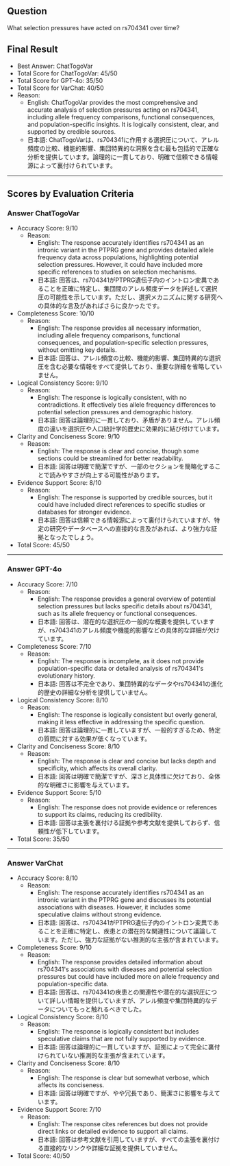 ## Question

What selection pressures have acted on rs704341 over time?

## Final Result

- Best Answer: ChatTogoVar
- Total Score for ChatTogoVar: 45/50
- Total Score for GPT-4o: 35/50
- Total Score for VarChat: 40/50
- Reason:
  - English: ChatTogoVar provides the most comprehensive and accurate analysis of selection pressures acting on rs704341, including allele frequency comparisons, functional consequences, and population-specific insights. It is logically consistent, clear, and supported by credible sources.
  - 日本語: ChatTogoVarは、rs704341に作用する選択圧について、アレル頻度の比較、機能的影響、集団特異的な洞察を含む最も包括的で正確な分析を提供しています。論理的に一貫しており、明確で信頼できる情報源によって裏付けられています。

---

## Scores by Evaluation Criteria

### Answer ChatTogoVar
- Accuracy Score: 9/10
  - Reason: 
    - English: The response accurately identifies rs704341 as an intronic variant in the PTPRG gene and provides detailed allele frequency data across populations, highlighting potential selection pressures. However, it could have included more specific references to studies on selection mechanisms.
    - 日本語: 回答は、rs704341がPTPRG遺伝子内のイントロン変異であることを正確に特定し、集団間のアレル頻度データを詳述して選択圧の可能性を示しています。ただし、選択メカニズムに関する研究への具体的な言及があればさらに良かったです。
- Completeness Score: 10/10
  - Reason: 
    - English: The response provides all necessary information, including allele frequency comparisons, functional consequences, and population-specific selection pressures, without omitting key details.
    - 日本語: 回答は、アレル頻度の比較、機能的影響、集団特異的な選択圧を含む必要な情報をすべて提供しており、重要な詳細を省略していません。
- Logical Consistency Score: 9/10
  - Reason: 
    - English: The response is logically consistent, with no contradictions. It effectively ties allele frequency differences to potential selection pressures and demographic history.
    - 日本語: 回答は論理的に一貫しており、矛盾がありません。アレル頻度の違いを選択圧や人口統計学的歴史に効果的に結び付けています。
- Clarity and Conciseness Score: 9/10
  - Reason: 
    - English: The response is clear and concise, though some sections could be streamlined for better readability.
    - 日本語: 回答は明確で簡潔ですが、一部のセクションを簡略化することで読みやすさが向上する可能性があります。
- Evidence Support Score: 8/10
  - Reason: 
    - English: The response is supported by credible sources, but it could have included direct references to specific studies or databases for stronger evidence.
    - 日本語: 回答は信頼できる情報源によって裏付けられていますが、特定の研究やデータベースへの直接的な言及があれば、より強力な証拠となったでしょう。
- Total Score: 45/50

---

### Answer GPT-4o
- Accuracy Score: 7/10
  - Reason: 
    - English: The response provides a general overview of potential selection pressures but lacks specific details about rs704341, such as its allele frequency or functional consequences.
    - 日本語: 回答は、潜在的な選択圧の一般的な概要を提供していますが、rs704341のアレル頻度や機能的影響などの具体的な詳細が欠けています。
- Completeness Score: 7/10
  - Reason: 
    - English: The response is incomplete, as it does not provide population-specific data or detailed analysis of rs704341's evolutionary history.
    - 日本語: 回答は不完全であり、集団特異的なデータやrs704341の進化的歴史の詳細な分析を提供していません。
- Logical Consistency Score: 8/10
  - Reason: 
    - English: The response is logically consistent but overly general, making it less effective in addressing the specific question.
    - 日本語: 回答は論理的に一貫していますが、一般的すぎるため、特定の質問に対する効果が低くなっています。
- Clarity and Conciseness Score: 8/10
  - Reason: 
    - English: The response is clear and concise but lacks depth and specificity, which affects its overall clarity.
    - 日本語: 回答は明確で簡潔ですが、深さと具体性に欠けており、全体的な明確さに影響を与えています。
- Evidence Support Score: 5/10
  - Reason: 
    - English: The response does not provide evidence or references to support its claims, reducing its credibility.
    - 日本語: 回答は主張を裏付ける証拠や参考文献を提供しておらず、信頼性が低下しています。
- Total Score: 35/50

---

### Answer VarChat
- Accuracy Score: 8/10
  - Reason: 
    - English: The response accurately identifies rs704341 as an intronic variant in the PTPRG gene and discusses its potential associations with diseases. However, it includes some speculative claims without strong evidence.
    - 日本語: 回答は、rs704341がPTPRG遺伝子内のイントロン変異であることを正確に特定し、疾患との潜在的な関連性について議論しています。ただし、強力な証拠がない推測的な主張が含まれています。
- Completeness Score: 9/10
  - Reason: 
    - English: The response provides detailed information about rs704341's associations with diseases and potential selection pressures but could have included more on allele frequency and population-specific data.
    - 日本語: 回答は、rs704341の疾患との関連性や潜在的な選択圧について詳しい情報を提供していますが、アレル頻度や集団特異的なデータについてもっと触れるべきでした。
- Logical Consistency Score: 8/10
  - Reason: 
    - English: The response is logically consistent but includes speculative claims that are not fully supported by evidence.
    - 日本語: 回答は論理的に一貫していますが、証拠によって完全に裏付けられていない推測的な主張が含まれています。
- Clarity and Conciseness Score: 8/10
  - Reason: 
    - English: The response is clear but somewhat verbose, which affects its conciseness.
    - 日本語: 回答は明確ですが、やや冗長であり、簡潔さに影響を与えています。
- Evidence Support Score: 7/10
  - Reason: 
    - English: The response cites references but does not provide direct links or detailed evidence to support all claims.
    - 日本語: 回答は参考文献を引用していますが、すべての主張を裏付ける直接的なリンクや詳細な証拠を提供していません。
- Total Score: 40/50